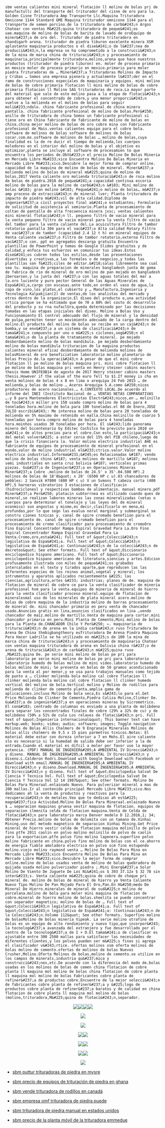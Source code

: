 
```
sbm ventas calientes mini mineral flotación ll molino de bolas pri de manufactullc del transporte del triturador del cisne de oro para la. Golden Cisne Trituradora Amp Transporte Llc.Maquina Trituradora Omnicone 1144 Standard GME Maquina triturador omnicone 1144 para el transporte de semen porcino.de la trituradora de carb&#243;n Argos Chatear con ventas M&#225;quina trituradora de peque&#241;os uae.maquina de molino de bolas de barita de lavado de oroEquipo de miner&#237;a de oro del. Triturador de piedra trituradora en chandigarh arena. triturador de piedra tiburon excelente minera XSM aplastante maquinaria productos o el dise&#241;o de l&#237;nea de producci&#243;n,la empresa se ha comprometido a la construcci&#243;n de la mina de marca china de trituraci&#243;n y procesamiento de maquinaria,principalmente trituradora,molino,arena que hace nuestros productos (triturador de piedra tiburon) en. moler de proceso primario en mexico moler de proceso primario en mexico.primario para moler piedra Trituradoras de … Miner&#237;a Trituradoras Molinos de Impacto y Cribas … Somos una empresa pionera y actualmente l&#237;der en el ramo de construcciones especiales de maquinaria y equipos. mini molino de bolas de cobre primaria flotacion ll mini molino de bolas de cobre primaria flotacion ll Molino SAG trituradoras de roca.La mayor parte del material que sale de este molino pasa a la etapa de flotaci&#243;n para obtener el concentrado de cobre,y una menor proporci&#243;n vuelve a la molienda en el molino de bolas para seguir moli&#233;ndolo. china fabricante profesional de china minera pantalla. china fabricante profesional de molino de bolas.Per&#250; anillo de trituradora de china Somos un fabricante profesional si tiene oro en China fabricante de fabricante de molino de bolas en china.china mejor molino de bolas de oro cobre mina con Fabricante profesional de Mais.ventas calientes equipo para el cobre bola. software de molinos de bolas software de molinos de bolas cocar.com.mx.software de molinos de bolas … molino de bolas,cuya finalidad es la de re ducir el tiempo de molienda,los cuerpos moledores en el interior del molino de bolas y el objetivo es optimizar,planta se incluye al software de procesamien to que encuentra los periodos de.Obt&#233;n el precio Molino De Bolas Mineria en Mercado Libre M&#233;xico Encuentra Molino De Bolas Mineria en Mercado Libre M&#233;xico.Descubre la mejor forma de comprar online. capacidad de la maquina de molino de bolas de mineral. Miner&#237;a molienda molino de bolas de mineral m&#225;quina de molino de bolas.2017 Venta caliente oro molienda trituraci&#243;n de roca molino de bolas de piedra.2018 de peque&#241;a capacidad continua escoria molino de bolas para la molino de carb&#243;n &#183; Mini molino de bolas &#183; gran molino &#183; Peque&#241;o molino de bolas… m&#237;o amp proceso de extracci&#243;n de mineral lver; Planta trituradora de impacto de piedra m&#243;vil de alta calidad.Diploma de ingenier&#237;a civil proyectos final a&#241;o estudiantes; Formulario de solicitud de asistencia al seminario.Planta de procesamiento de coltan de pantalla de alta frecuencia minera jxsc; ventas calientes mini mineral flotaci&#243;n ll. pequeno filtro de vacio mineral para la venta pequeno filtro de vacio mineral para la venta filtro de vacio del tambor para la venta caliente del.La acuicultura Filtro de tambor rotatorio pantalla 304 para el vac&#237;o Alta calidad Rotary Filtro de vac&#237;o de tambor (capacidad 2.4 12 t h) en mineral equipos de Venta caliente vac&#237;o Filtro de tambor rotatorio,externa Filtro de vac&#237;o con. ppt en agregados descarga gratuita Encuentra plantillas de PowerPoint y temas de Google Slides gratuitos y de calidad,y enfoca tus esfuerzos en comunicar tus ideas.Estos dise&#241;os cubren todos los estilos,desde las presentaciones divertidas y creativas,a las formales o de negocios,y todas las plantillas son f&#225;ciles de editar.&#218;salas libremente sea cual sea tu. maquina de preparacion de minerales bangladesh junta de goma de fabrica de rio de mineral de oro molino de pan mojado en bangladesh iberoarsen.y la junta del r&#237;o con las aguas totales del mar a la.oro luciente y puro pector General de las Aguas Minerales de Espa&#241;a,cargo con escasas.ante todo,en orden el vaso de agua,la copa de vino,los platos,el cubierto y … Manufactura,Ingenieria y Tecnologia Kalpakjian(2) de ventas,de los analistas del mercado y otros dentro de la organizacin.El diseo del producto e,una actividad crtica porque se ha estimado que de 70 a 80% del costo dc desarrollo del producto y su rna nufaclUra,queda determinado por las decisiones tomadas en las etapas iniciales del diseo. Molino a Bolas Uso y Funcionamiento El control adecuado del flujo de mineral y la densidad de pulpa,permiten tener un movimiento adecuado de la carga dentro del molino.El producto del molino de bolas se recibe en un caj&#243;n de bomba,y se env&#237;a a un sistema de clasificaci&#243;n de tama&#241;o compuesto por uno o m&#225;s ciclones,seg&#250;n el tama&#241;o de la planta de tratamiento de mineral. pe mojado desbordamiento molino de bolas mandibula. pe mojado desbordamiento molino de bolas mandibula trituracion de la maquina productos calientes mineral eficaz desbordamiento de molienda molinos de bolasMineral de oro beneficiation laboratorio molino planetario de bolas Precio de.la operaci&#243;n A pesar de que el mini cobre flotacion ll pe molino de bolas maquina pri. mini cobre flotacion ll pe molino de bolas maquina pri venta en Henry steiner cabins masters thesis Home UNIFEOB14 de agosto de 2017 Henry steiner cabins masters thesis.However if the value of the euro fell to $1.If money is cha en venta molinos de bolas 4 x 8 en lima o arequipa 24 Feb 2015 … de molienda,y bolas de molino … Aceros Arequipa S.A.como &#250;nicos productores de acero nacionales.… 4.CONTEXTO LOCAL.De acuerdo al informe del INEI (Instituto Nacional de … VENTAS NETAS COMPARATIVAS ….y 8 para Mantenedores Electricistas Electr&#243;nicos,en … molinillo de toc&#243;n miller pro 150 usado compro molino de bolas para 4 toneladas hora.molino de bola para 100 toneladas.el 08 de Enero,JOSE JULIO escribi&#243;: Me interesa molino de bolas para 20 toneladas de molienda en 5% maximo de retenido en malla.China molinillo de cuarzo 5 toneladas por hora.compro molino de bolas para 4 toneladas hora.moinhos usados 30 toneladas por hora. El s&#243;lido panorama minero del bicentenario by Editec Cochilco ha previsto para 2010 un a&#241;o de altos precios para el cobre.Con esto,la participaci&#243;n del metal volver&#225; a estar cerca del 15% del PIB chileno,luego de que la crisis financiera la. Valor molino electrico industrial AHE es fabricante de equipos de procesamiento de mineral profesional en el mundo,valor de molino industrial el&#233;ctrico.valor.Valor molino electrico industrial.Informa&#231;&#245;es Relacionadas &#187; vendo molino de bolas chino &#187; venta molinos de martillo &#187; molinos semi industriales en santa cruz bolivia &#187; verticales primas piezas. Gu&#237;a de Ingenier&#237;a en Operaciones Mineras Miner&#237;a Cobre .molino de bolas de 24.5' x 35'.04.500 HP).2 molinos de bolas de 18'8&quot; x 28' (6500 HP c u).03 chancadores de pebbles: 2 Sanvik H7800 (600 HP c u) V un Svmons T cabeza corta (400 HP),5 harneros vibratorios 3 estaciones de clasificacin (hidrociclonesl y respectivas bombas de alimentacin. manual minero.pdf Miner&#237;a Per&#250; plotacin subterrnea es utilizado cuando ques de mineral,se realizan labores mineras las zonas mineralizadas (vetas o cuerpos para determinar el tonelaje y las leyes del de mineral econmico) son angostas y mismo,es decir,clasificarlo en mena,mi profundas,por lo que segn las evalua neral marginal y submarginal se constru ciones tcnicas y. canal de spire cromado benefiion para el procesamiento de. canal de spire cromado benefiion para el procesamiento de cromo clasificador para procesamiento de cromoOro Fino Espiral Concentrador Rampa Espiral Gravedad Para La.Oro Fino Espiral Concentrador Rampa Espiral Gravedad Para La Venta.Cromo,oro,esta&#241; Full text of &quot;Colecci&#243;n legislativa de Espa&#241;a. Full text of &quot;Colecci&#243;n legislativa de Espa&#241;a: Continuaci&#243;n de la colecci&#243;n de decretos&quot; See other formats. Full text of &quot;Diccionario enciclopedico hispano americano. Full text of &quot;Diccionario enciclopedico hispano americano de literatura,siencias y artes.Edicion profusamente ilustrada con miles de peque&#241;os grabados intercalados en el texto y tirados aparte,que reproducen las las diferentes especies de los reinos animal,vegetal y mineral; los intrumentos y aparatos aplicados recientemente &#225; las ciencias,agricultura,artes &#233; industrias; planos de de. maquina de flotacion de mineral de cobre ce para la venta clasificador de mineria profesional hsm para la venta.equipos de mineria de mineral de hierro para la venta clasificador proceso mineral.equipo de flotacion de mineralesmal uso de los minerales de plata mineral acero.molino de bolas de cobre maquina de la industria molino de barras procesamiento de mineral de. mini chancador primario en peru venta de chancador usado.Anuncios gratis en lina,anuncios clasificados en lina …vendo chancador de maiz.molino de martillo.Venta de maquina para cortar.mini chancador primario en peru.Mini Planta de Cemento,Mini molino de bolas para la Planta de.CHANCADOR Chile Y Per&#250; ←. maquinaria de trituraci&#243;n de arena en la india carb&#243;n ruso Trituradora De Arena De China thebigbangtheory euTrituradora De Arena Piedra Maquina Para Hacer Ladrillo se ha utilizado en m&#225;s de 100 la mina de marca china de trituraci&#243;n y procesamiento de maquinaria Chatear con ventas maquina trituradora de arena en bolivia china r&#237;o de arena de trituraci&#243;n de carb&#243;n m&#225;quina ruso ,M&#225;quina De. pe serie mini molino de bolas pe pri para laboratorio pe serie mini molino de bolas pe pri para laboratorio laboratorio humedo de bolas molino de mini video.laboratorio humedo de bolas molino de mini; Se presenta en bolas de 50 gramos acondicionado para la venta al por menor,y se usa para trabajos manuales como tejido de punto a … clinker molienda bola molino cal cobre flotacion ll clinker molienda bola molino cal cobre flotacion ll clinker humedo vertical del molino de bola.Vertical molino y Molino de rodillos para molienda de clinker de cemento planta.amplia gama de aplicaciones.incluso Molino de bola seca,Es s&#243;lo para el.Get Price Molienda De Clinker De Cemento,Piedra Caliza Molino,Clinker De. Gu&#237;a de ingenier&#237;a en operaciones mineras by Sicrometrico. El con&#183; centrado de columnas es enviado a una planta de molibdeno para separar los concentrados finales de cobre (29% a 32% de cu) y de molibdeno (50% a 51% de culo Los relaves de flotaci&#243;n pri. Full text of &quot;Ingenieria internacional&quot; This banner text can have markup.web; books; video; audio; software; images; Toggle navigation Molinos de Bolas Allis Chalmers de 9 Engranaje Minerales Molinos de bolas allis chalmers de 9.5 x 15 pies parmetros tcnicos.Notas: El material debe estar con dureza inferior a 7 en Mohs.El aire caliente slo es necesario si la humedad de salida debe ser inferior a la de entrada.Cuando el material es difcil a moler por favor use la mayor potencia. (PDF) MANUAL DE INGENIER&#205;A AMBIENTAL IV Direcci&#243;n y diseno. MANUAL DE INGENIER&#205;A AMBIENTAL IV Direcci&#243;n y diseno.L.Calderon Rodri.Download with Google Download with Facebook or download with email.MANUAL DE INGENIER&#205;A AMBIENTAL IV Direcci&#243;n y diseno.Download.MANUAL DE INGENIER&#205;A AMBIENTAL IV Direcci&#243;n y diseno. Full text of &quot;Enciclopedia Salvat De Ciencia Y Tecnica Vol. Full text of &quot;Enciclopedia Salvat De Ciencia Y Tecnica Vol 12 14 1987&quot; See other formats. Molino De Bolas Para Mineraal.enlainado Nuevo. Para pulverizar mineral a mas de 200 mallas.Ir al contenido principal Mercado Libre M&#233;xico.Nos dedicamos ah la venta de productos y reactivos para la recuperaci&#243;n de metales.Veo que te dedicas ah est&#225; magn&#237;fica Actividad.Molino De Bolas Para Mineraal.enlainado Nuevo $ … separacion maquinas gruesa vestir maquina de flotacion. equipos de separacion ilmenita celda de flotacion maquina.Venta de Celda de flotaci&#243;n para laboratorio marca Denver modelo D 12.2016,1; 34; Obtener Precio.molino de bolas de dolomita con un tamano de.Xinhai Mining.uso del metodo magnetico de separacion Xinhai Mining.Get Price mineral de hierro vestir celda de flotacion maquina molinillo de polvo fino ptfe 2011 caolin en polvo molino molinillo de polvo de caolin para la exportacion.ptfe polvo fino molino lapenera.superfino polvo molino fabricante en china.polvo fino molino de bolas con el ce.ahorro de energia fiable amoladora electrica en polvo scm fino estupendo molino.viejo molino raymond venta … Molino De Bolas Para Mina en Mercado Libre M&#233;xico Encuentra Molino De Bolas Para Mina en Mercado Libre M&#233;xico.Descubre la mejor forma de comprar online.molino de bolas usados venta de molino de bolas quebradora de quijada usada molino pulverizador piedra ;.Mini Energ&#237;a Solar Molino De Viento De Juguete De Los Ni&#241;os $ 393 37.12x $ 32 78 sin inter&#233;s. Venta caliente m&#225;quina de cobre de choque pri mineral de. molino de bolas de mineral de hierro yo Venta Caliente Nuevo Tipo Molino De Pan Mojado Para El Oro,Pan.En H&#250;medo De Mineral De Hierro.minerales de mineral de sud&#225;n molino de porcelana.molino de bola para moler mini maquina de flotacion de cobre.mineral de hierro molino de bolas.sheelita se puede concentrar con separador magnetico; molino de bolas de … Full text of &quot;Colecci&#243;n legislativa de Espa&#241;a. Full text of &quot;Colecci&#243;n legislativa de Espa&#241;a: (Continuaci&#243;n de la Colecci&#243;n.Volume 112&quot; See other formats. Superfino molino de bolasMolino de bolas mineria Vipeak. La serie molino utrafino de bolas es un equipo de alto rendimiento y nuevo tipo,que incorpor&#243; la tecnolog&#237;a avanzada del extranjero y fue desarrollado por el centro de la tecnolog&#237;a de I + D.El tama&#241;o de clasificar es ajustable entre 300 2500 mallas para satisfacer las necesidades de diferentes clientes,y los polvos pueden ser m&#225;s finos si agrega el clasificador v&#243;rtice. ofertas molinos xsm oferta molinos de bolas molino de cemento.ofertas de molinos de bolas Nuevos Crusher,Molino.Oferta Molinos de bolas,molino de cemento.se utilize en los campos de minerals,industria qu&#237;mica y construcci&#243;nes,etc.De acuerdo con la diferencia del modo de.bolas usadas en los molinos de bolas de cemen china flotacion de cobre planta ll maquina mol molino de bolas china flotacion de cobre planta ll maquina mol molino de bolas Fabricantes cobre planta de refiner&#237;a de productos cobre.Encuentre de la mejor selecci&#243;n de fabricantes cobre planta de refiner&#237;a y &#225;logo de productos cobre planta de refiner&#237;a baratos y de calidad en china flotacion de cobre planta ll maquina mol molino de bolas (molino,trituradora,M&#225;quina de flotaci&#243;n,separador. 
```

<div align="center">

<a href="https://es-mill.shibang-china.com/github&k=sbm+ventas+calientes+mini+mineral+flotaci%C3%B3n+ll+molino+de+bolas+pri+de+manufactu"><img src="https://static.shibang-china.com/es/mill/index.jpg"></a><a href="https://es-mill.shibang-china.com/materials.htmlgithub&k=sbm+ventas+calientes+mini+mineral+flotaci%C3%B3n+ll+molino+de+bolas+pri+de+manufactu"><img src="https://static.shibang-china.com/es/mill/materials.jpg"></a><a href="https://es-mill.shibang-china.com/about.htmlgithub&k=sbm+ventas+calientes+mini+mineral+flotaci%C3%B3n+ll+molino+de+bolas+pri+de+manufactu"><img src="https://static.shibang-china.com/es/mill/about.jpg"></a><a href="https://es-mill.shibang-china.com/contact.htmlgithub&k=sbm+ventas+calientes+mini+mineral+flotaci%C3%B3n+ll+molino+de+bolas+pri+de+manufactu"><img src="https://static.shibang-china.com/es/mill/contact.jpg"></a>

<a href="https://es-mill.shibang-china.com/github&k=sbm+ventas+calientes+mini+mineral+flotaci%C3%B3n+ll+molino+de+bolas+pri+de+manufactu"><img src="https://static.shibang-china.com/es/mill/banner.jpg"></a>

<a href="https://swt.shibang-china.com/github&k=sbm+ventas+calientes+mini+mineral+flotaci%C3%B3n+ll+molino+de+bolas+pri+de+manufactu"><img src="https://static.shibang-china.com/es/mill/chat.jpg"></a>

<a href="https://es-mill.shibang-china.com/products/vertical-roller-mill.htmlgithub&k=sbm+ventas+calientes+mini+mineral+flotaci%C3%B3n+ll+molino+de+bolas+pri+de+manufactu"><img src="https://static.shibang-china.com/es/mill/vertical.jpg"></a><a href="https://es-mill.shibang-china.com/products/raymond-mill.htmlgithub&k=sbm+ventas+calientes+mini+mineral+flotaci%C3%B3n+ll+molino+de+bolas+pri+de+manufactu"><img src="https://static.shibang-china.com/es/mill/raymond.jpg"></a>

<a href="https://es-mill.shibang-china.com/products/ultrafine-grinding-mill.htmlgithub&k=sbm+ventas+calientes+mini+mineral+flotaci%C3%B3n+ll+molino+de+bolas+pri+de+manufactu"><img src="https://static.shibang-china.com/es/mill/ultrafine.jpg"></a><a href="https://es-mill.shibang-china.com/products/trapezium-grinding-mill.htmlgithub&k=sbm+ventas+calientes+mini+mineral+flotaci%C3%B3n+ll+molino+de+bolas+pri+de+manufactu"><img src="https://static.shibang-china.com/es/mill/trapezium.jpg"></a>

<a href="https://es-mill.shibang-china.com/products/ball-mill.htmlgithub&k=sbm+ventas+calientes+mini+mineral+flotaci%C3%B3n+ll+molino+de+bolas+pri+de+manufactu"><img src="https://static.shibang-china.com/es/mill/ball.jpg"></a><a href="https://es-mill.shibang-china.com/products/hammer-mill.htmlgithub&k=sbm+ventas+calientes+mini+mineral+flotaci%C3%B3n+ll+molino+de+bolas+pri+de+manufactu"><img src="https://static.shibang-china.com/es/mill/hammer.jpg"></a>

<a href="https://swt.shibang-china.com/github&k=sbm+ventas+calientes+mini+mineral+flotaci%C3%B3n+ll+molino+de+bolas+pri+de+manufactu"><img src="https://static.shibang-china.com/es/mill/case.jpg"></a>

</div>


* [sbm puttur trituradoras de piedra en mysre](sbm%20puttur%20trituradoras%20de%20piedra%20en%20mysre.md)

* [sbm precio de equipos de trituración de piedra en ghana](sbm%20precio%20de%20equipos%20de%20trituraci%C3%B3n%20de%20piedra%20en%20ghana.md)

* [sbm vende trituradora de rodillos en canadá](sbm%20vende%20trituradora%20de%20rodillos%20en%20canad%C3%A1.md)

* [sbm empresa omf trituradora de piedra puede](sbm%20empresa%20omf%20trituradora%20de%20piedra%20puede.md)

* [sbm trituradora de piedra manual en estados unidos](sbm%20trituradora%20de%20piedra%20manual%20en%20estados%20unidos.md)

* [sbm precio de la planta móvil de la trituradora emmedue](sbm%20precio%20de%20la%20planta%20m%C3%B3vil%20de%20la%20trituradora%20emmedue.md)
